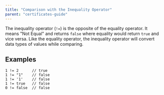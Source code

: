 ```yaml
---
title: "Comparison with the Inequality Operator"
parent: "certificates-guide"
---
```


The inequality operator (`!=`) is the opposite of the equality operator. It means "Not Equal" and returns `false` where equality would return `true` and vice versa. Like the equality operator, the inequality operator will convert data types of values while comparing.

## Examples

    1 != 2      // true
    1 != "1"    // false
    1 != '1'    // false
    1 != true   // false
    0 != false  // false
